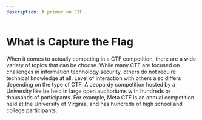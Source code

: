 ```yaml
---
description: A primer on CTF
---
```


# What is Capture the Flag

When it comes to actually competing in a CTF competition, there are a wide variety of topics that can be choose. While many CTF are focused on challenges in information technology security, others do not require technical knowledge at all. Level of interaction with others also differs depending on the type of CTF. A Jeopardy competition hosted by a University like be held in large open auditoriums with hundreds or thousands of participants. For example, Meta CTF is an annual competition held at the University of Virginia, and has hundreds of high school and college participants.

